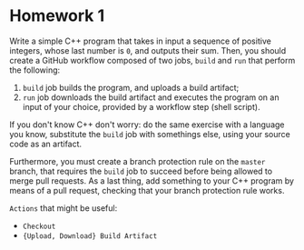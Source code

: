 # Homework 1

Write a simple C++ program that takes in input a sequence of positive integers, whose last number is `0`, and outputs their sum. Then, you should create a GitHub workflow composed of two jobs, `build` and `run` that perform the following:

1. `build` job builds the program, and uploads a build artifact;
2. `run` job downloads the build artifact and executes the program on an input of your choice, provided by a workflow step (shell script).

If you don't know C++ don't worry: do the same exercise with a language you know, substitute the `build` job with somethings else, using your source code as an artifact.

Furthermore, you must create a branch protection rule on the `master` branch, that requires the `build` job to succeed before being allowed to merge pull requests. As a last thing, add something to your C++ program by means of a pull request, checking that your branch protection rule works.

`Actions` that might be useful:
- `Checkout`
- `{Upload, Download} Build Artifact`

